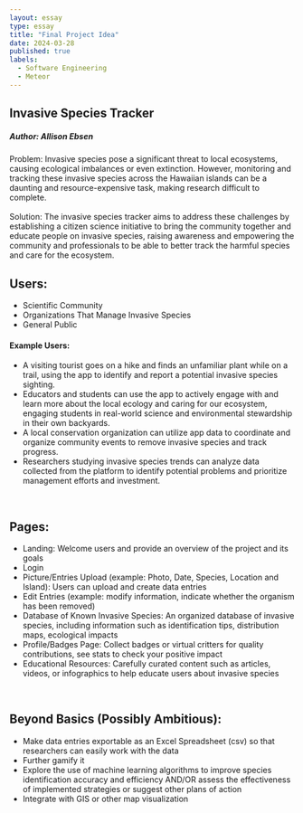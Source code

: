 ```yaml
---
layout: essay
type: essay
title: "Final Project Idea"
date: 2024-03-28
published: true
labels:
  - Software Engineering
  - Meteor
---
```


## Invasive Species Tracker<br>
##### Author: Allison Ebsen<br>
Problem: Invasive species pose a significant threat to local ecosystems, causing ecological imbalances or even extinction. However, monitoring and tracking these invasive species across the Hawaiian islands can be a daunting and resource-expensive task, making research difficult to complete. <br><br>
Solution: The invasive species tracker aims to address these challenges by establishing a citizen science initiative to bring the community together and educate people on invasive species, raising awareness and empowering the community and professionals to be able to better track the harmful species and care for the ecosystem.<br>


## Users:<br>
<ul>
<li>Scientific Community</li>
<li>Organizations That Manage Invasive Species</li>
<li>General Public</li>
</ul>

#### Example Users:<br>
<ul>
<li>A visiting tourist goes on a hike and finds an unfamiliar plant while on a trail, using the app to identify and report a potential invasive species sighting.</li>
<li>Educators and students can use the app to actively engage with and learn more about the local ecology and caring for our ecosystem, engaging students in real-world science and environmental stewardship in their own backyards.</li>
<li>A local conservation organization can utilize app data to coordinate and organize community events to remove invasive species and track progress.</li>
<li>Researchers studying invasive species trends can analyze data collected from the platform to identify potential problems and prioritize management efforts and investment.</li>
</ul><br>

## Pages:<br>
<ul>
<li>Landing: Welcome users and provide an overview of the project and its goals</li>
<li>Login</li>
<li>Picture/Entries Upload (example: Photo, Date, Species, Location and Island): Users can upload and create data entries</li>
<li>Edit Entries (example: modify information, indicate whether the organism has been removed)</li>
<li>Database of Known Invasive Species: An organized database of invasive species, including information such as identification tips, distribution maps, ecological impacts</li>
<li>Profile/Badges Page: Collect badges or virtual critters for quality contributions, see stats to check your positive impact</li>
<li>Educational Resources: Carefully curated content such as articles, videos, or infographics to help educate users about invasive species</li>
</ul><br>

## Beyond Basics (Possibly Ambitious):
<ul>
<li>Make data entries exportable as an Excel Spreadsheet (csv) so that researchers can easily work with the data</li>
<li>Further gamify it</li>
<li>Explore the use of machine learning algorithms to improve species identification accuracy and efficiency AND/OR assess the effectiveness of implemented strategies or suggest other plans of action</li>
<li>Integrate with GIS or other map visualization</li>
</ul>




